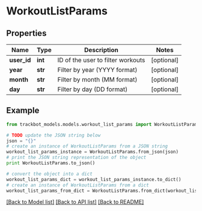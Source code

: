 # WorkoutListParams


## Properties
Name | Type | Description | Notes
------------ | ------------- | ------------- | -------------
**user_id** | **int** | ID of the user to filter workouts | [optional] 
**year** | **str** | Filter by year (YYYY format) | [optional] 
**month** | **str** | Filter by month (MM format) | [optional] 
**day** | **str** | Filter by day (DD format) | [optional] 

## Example

```python
from trackbot_models.models.workout_list_params import WorkoutListParams

# TODO update the JSON string below
json = "{}"
# create an instance of WorkoutListParams from a JSON string
workout_list_params_instance = WorkoutListParams.from_json(json)
# print the JSON string representation of the object
print WorkoutListParams.to_json()

# convert the object into a dict
workout_list_params_dict = workout_list_params_instance.to_dict()
# create an instance of WorkoutListParams from a dict
workout_list_params_from_dict = WorkoutListParams.from_dict(workout_list_params_dict)
```
[[Back to Model list]](../README.md#documentation-for-models) [[Back to API list]](../README.md#documentation-for-api-endpoints) [[Back to README]](../README.md)


